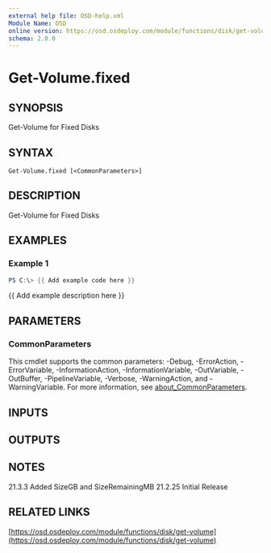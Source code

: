 ```yaml
---
external help file: OSD-help.xml
Module Name: OSD
online version: https://osd.osdeploy.com/module/functions/disk/get-volume
schema: 2.0.0
---
```


# Get-Volume.fixed

## SYNOPSIS
Get-Volume for Fixed Disks

## SYNTAX

```
Get-Volume.fixed [<CommonParameters>]
```

## DESCRIPTION
Get-Volume for Fixed Disks

## EXAMPLES

### Example 1
```powershell
PS C:\> {{ Add example code here }}
```

{{ Add example description here }}

## PARAMETERS

### CommonParameters
This cmdlet supports the common parameters: -Debug, -ErrorAction, -ErrorVariable, -InformationAction, -InformationVariable, -OutVariable, -OutBuffer, -PipelineVariable, -Verbose, -WarningAction, and -WarningVariable. For more information, see [about_CommonParameters](http://go.microsoft.com/fwlink/?LinkID=113216).

## INPUTS

## OUTPUTS

## NOTES
21.3.3      Added SizeGB and SizeRemainingMB
21.2.25     Initial Release

## RELATED LINKS

[https://osd.osdeploy.com/module/functions/disk/get-volume](https://osd.osdeploy.com/module/functions/disk/get-volume)

